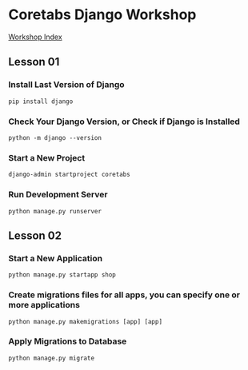 # Coretabs Django Workshop
[Workshop Index](https://forums.coretabs.net/t/django/58)

## Lesson 01
### Install Last Version of Django
    pip install django

### Check Your Django Version, or Check if Django is Installed
    python -m django --version

### Start a New Project
    django-admin startproject coretabs

### Run Development Server
    python manage.py runserver

## Lesson 02
### Start a New Application
    python manage.py startapp shop

### Create migrations files for all apps, you can specify one or more applications
    python manage.py makemigrations [app] [app]

### Apply Migrations to Database
    python manage.py migrate